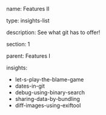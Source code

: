 name: Features II

type: insights-list

description: See what git has to offer!

section: 1

parent: Features I

insights:
  - let-s-play-the-blame-game
  - dates-in-git
  - debug-using-binary-search
  - sharing-data-by-bundling
  - diff-images-using-exiftool
